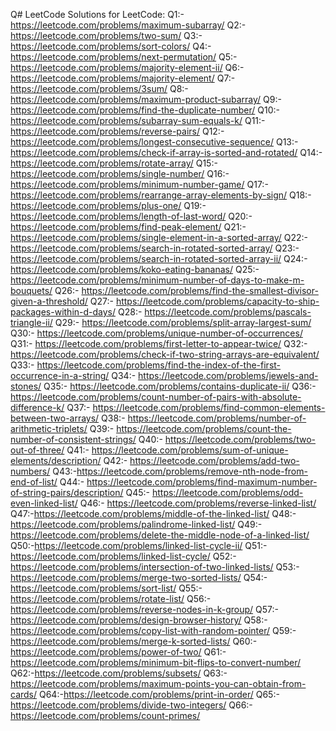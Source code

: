 Q# LeetCode
Solutions for LeetCode:
Q1:- https://leetcode.com/problems/maximum-subarray/
Q2:- https://leetcode.com/problems/two-sum/
Q3:- https://leetcode.com/problems/sort-colors/
Q4:- https://leetcode.com/problems/next-permutation/
Q5:- https://leetcode.com/problems/majority-element-ii/
Q6:- https://leetcode.com/problems/majority-element/
Q7:- https://leetcode.com/problems/3sum/
Q8:- https://leetcode.com/problems/maximum-product-subarray/
Q9:- https://leetcode.com/problems/find-the-duplicate-number/
Q10:- https://leetcode.com/problems/subarray-sum-equals-k/
Q11:- https://leetcode.com/problems/reverse-pairs/
Q12:- https://leetcode.com/problems/longest-consecutive-sequence/
Q13:- https://leetcode.com/problems/check-if-array-is-sorted-and-rotated/
Q14:- https://leetcode.com/problems/rotate-array/
Q15:- https://leetcode.com/problems/single-number/
Q16:-https://leetcode.com/problems/minimum-number-game/
Q17:- https://leetcode.com/problems/rearrange-array-elements-by-sign/
Q18:- https://leetcode.com/problems/plus-one/
Q19:- https://leetcode.com/problems/length-of-last-word/
Q20:- https://leetcode.com/problems/find-peak-element/
Q21:- https://leetcode.com/problems/single-element-in-a-sorted-array/
Q22:- https://leetcode.com/problems/search-in-rotated-sorted-array/
Q23:- https://leetcode.com/problems/search-in-rotated-sorted-array-ii/
Q24:- https://leetcode.com/problems/koko-eating-bananas/
Q25:- https://leetcode.com/problems/minimum-number-of-days-to-make-m-bouquets/
Q26:- https://leetcode.com/problems/find-the-smallest-divisor-given-a-threshold/
Q27:- https://leetcode.com/problems/capacity-to-ship-packages-within-d-days/
Q28:- https://leetcode.com/problems/pascals-triangle-ii/
Q29:- https://leetcode.com/problems/split-array-largest-sum/
Q30:- https://leetcode.com/problems/unique-number-of-occurrences/
Q31:- https://leetcode.com/problems/first-letter-to-appear-twice/
Q32:- https://leetcode.com/problems/check-if-two-string-arrays-are-equivalent/
Q33:- https://leetcode.com/problems/find-the-index-of-the-first-occurrence-in-a-string/
Q34:- https://leetcode.com/problems/jewels-and-stones/
Q35:- https://leetcode.com/problems/contains-duplicate-ii/
Q36:- https://leetcode.com/problems/count-number-of-pairs-with-absolute-difference-k/
Q37:- https://leetcode.com/problems/find-common-elements-between-two-arrays/
Q38:- https://leetcode.com/problems/number-of-arithmetic-triplets/
Q39:- https://leetcode.com/problems/count-the-number-of-consistent-strings/
Q40:- https://leetcode.com/problems/two-out-of-three/
Q41:- https://leetcode.com/problems/sum-of-unique-elements/description/
Q42:- https://leetcode.com/problems/add-two-numbers/
Q43:-https://leetcode.com/problems/remove-nth-node-from-end-of-list/
Q44:- https://leetcode.com/problems/find-maximum-number-of-string-pairs/description/
Q45:- https://leetcode.com/problems/odd-even-linked-list/
Q46:- https://leetcode.com/problems/reverse-linked-list/
Q47:-https://leetcode.com/problems/middle-of-the-linked-list/
Q48:-https://leetcode.com/problems/palindrome-linked-list/
Q49:-https://leetcode.com/problems/delete-the-middle-node-of-a-linked-list/
Q50:-https://leetcode.com/problems/linked-list-cycle-ii/
Q51:-https://leetcode.com/problems/linked-list-cycle/
Q52:-https://leetcode.com/problems/intersection-of-two-linked-lists/
Q53:-https://leetcode.com/problems/merge-two-sorted-lists/
Q54:-https://leetcode.com/problems/sort-list/
Q55:-https://leetcode.com/problems/rotate-list/
Q56:-https://leetcode.com/problems/reverse-nodes-in-k-group/
Q57:-https://leetcode.com/problems/design-browser-history/
Q58:-https://leetcode.com/problems/copy-list-with-random-pointer/
Q59:-https://leetcode.com/problems/merge-k-sorted-lists/
Q60:-https://leetcode.com/problems/power-of-two/
Q61:-https://leetcode.com/problems/minimum-bit-flips-to-convert-number/
Q62:-https://leetcode.com/problems/subsets/
Q63:-https://leetcode.com/problems/maximum-points-you-can-obtain-from-cards/
Q64:-https://leetcode.com/problems/print-in-order/
Q65:-https://leetcode.com/problems/divide-two-integers/
Q66:-https://leetcode.com/problems/count-primes/
